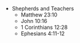 
  - Shepherds and Teachers
    - Matthew 23:10
    - John 10:16
    - 1 Corinthians 12:28
    - Ephesians 4:11-12
